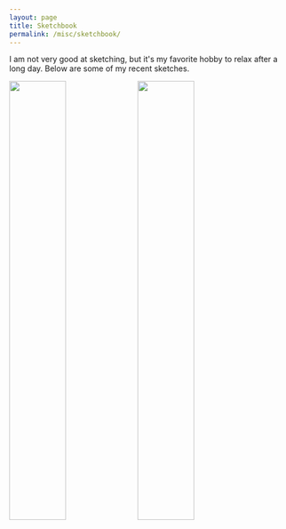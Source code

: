 ```yaml
---
layout: page
title: Sketchbook
permalink: /misc/sketchbook/
---
```


I am not very good at sketching, but it's my favorite hobby to relax after a long day. Below are some of my recent sketches.

<div>
    <span><img style="width:45%;" src="{{site.baseurl}}/images/sketchbook/sk1.jpg"></span>
    <span><img style="width:45%;" src="{{site.baseurl}}/images/sketchbook/sk2.jpg"></span>
</div>
